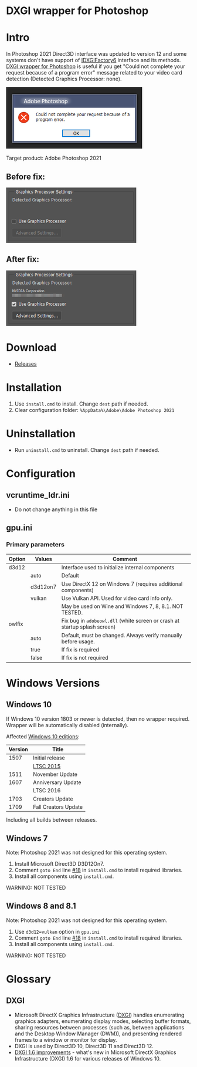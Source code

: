 # DXGI wrapper for Photoshop

# Intro

In Photoshop 2021 Direct3D interface was updated to version 12 and some systems don't have support of [IDXGIFactory6](https://docs.microsoft.com/en-us/windows/win32/api/dxgi1_6/nn-dxgi1_6-idxgifactory6) interface and its methods.
[DXGI wrapper for Photoshop](https://github.com/NGLEmp/ps-dxgi-wrapper) is useful if you get "Could not complete your request because of a program error" message related to your video card detection (Detected Graphics Processor: none).

![](img/error.png)

Target product: Adobe Photoshop 2021

## Before fix:

![](img/before.png)

## After fix:

![](img/after.png)

# Download

- [Releases](https://github.com/NGLEmp/ps-dxgi-wrapper/releases)

# Installation

1. Use `install.cmd` to install. Change `dest` path if needed.
2. Clear configuration folder: `%AppData%\Adobe\Adobe Photoshop 2021`

# Uninstallation

- Run `uninstall.cmd` to uninstall. Change `dest` path if needed.

# Configuration

## vcruntime_ldr.ini

- Do not change anything in this file

## gpu.ini

### Primary parameters

| Option	| Values	| Comment	|
|-----		|------		|---------|
|d3d12		|		|Interface used to initialize internal components
|		|auto		|Default
|		|d3d12on7	|Use DirectX 12 on Windows 7 (requires additional components)
|		|vulkan		|Use Vulkan API. Used for video card info only.
|		|		|May be used on Wine and Windows 7, 8, 8.1. NOT TESTED.
|owlfix		|		|Fix bug in `adobeowl.dll` (white screen or crash at startup splash screen)
|		|auto		|Default, must be changed. Always verify manually before usage.
|		|true		|If fix is required
|		|false		|If fix is not required

# Windows Versions

## Windows 10

If Windows 10 version 1803 or newer is detected, then no wrapper required. Wrapper will be automatically disabled (internally).

Affected [Windows 10 editions](https://en.wikipedia.org/wiki/Windows_10_editions):

| Version	| Title	|
|----	|------|
|1507	|Initial release
|	|[LTSC 2015](https://docs.microsoft.com/en-us/windows/whats-new/ltsc/)
|1511	|November Update
|1607	|Anniversary Update
|	|LTSC 2016
|1703	|Creators Update
|1709	|Fall Creators Update

Including all builds between releases.


## Windows 7

Note: Photoshop 2021 was not designed for this operating system.

1. Install Microsoft Direct3D D3D12On7.
2. Comment `goto End` line [#18](install.cmd#L18) in `install.cmd` to install required libraries.
3. Install all components using `install.cmd`.

WARNING: NOT TESTED

## Windows 8 and 8.1

Note: Photoshop 2021 was not designed for this operating system.

1. Use `d3d12=vulkan` option in `gpu.ini`
2. Comment `goto End` line [#18](install.cmd#L18) in `install.cmd` to install required libraries.
3. Install all components using `install.cmd`.

WARNING: NOT TESTED

# Glossary

## DXGI

- Microsoft DirectX Graphics Infrastructure ([DXGI](https://docs.microsoft.com/en-us/windows/win32/direct3ddxgi/dx-graphics-dxgi)) handles enumerating graphics adapters, enumerating display modes, selecting buffer formats, sharing resources between processes (such as, between applications and the Desktop Window Manager (DWM)), and presenting rendered frames to a window or monitor for display.
- DXGI is used by Direct3D 10, Direct3D 11 and Direct3D 12.
- [DXGI 1.6 improvements](https://docs.microsoft.com/en-us/windows/win32/direct3ddxgi/dxgi-1-6-improvements) - what's new in Microsoft DirectX Graphics Infrastructure (DXGI) 1.6 for various releases of Windows 10.

